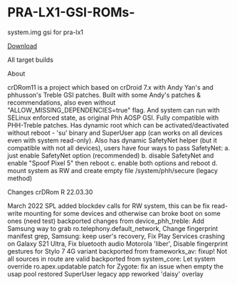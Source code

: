 # PRA-LX1-GSI-ROMs-

system.img gsi for pra-lx1

[ Download](https://github.com/wugo2021/sas-creator)
 
All target builds

About

crDRom11 is a project which based on crDroid 7.x with Andy Yan's and phhusson's Treble GSI patches. Built with some Andy's patches & recommendations, also even without "ALLOW_MISSING_DEPENDENCIES=true" flag. And system can run with SELinux enforced state, as original Phh AOSP GSI. Fully compatible with PHH-Treble patches. Has dynamic root which can be activated/deactivated without reboot - 'su' binary and SuperUser app (can works on all devices even with system read-only). Also has dynamic SafetyNet helper (but it compatible with not all devices), users have four ways to pass SafetyNet: a. just enable SafetyNet option (recommended) b. disable SafetyNet and enable "Spoof Pixel 5" then reboot c. enable both options and reboot d. mount system as RW and create empty file /system/phh/secure (legacy method)

Changes
crDRom R 22.03.30

March 2022 SPL
added blockdev calls for RW system, this can be fix read-write mounting for some devices and otherwise can broke boot on some ones (need test)
backported changes from device_phh_treble: Add Samsung way to grab ro.telephony.default_network, Change fingerprint manifest grep, Samsung: keep user's recovery, Fix Play Services crashing on Galaxy S21 Ultra, Fix bluetooth audio Motorola 'liber', Disable fingerprint gestures for Stylo 7 4G variant
backported from frameworks_av: fixup! Not all sources in route are valid
backported from system_core: Let system override ro.apex.updatable
patch for Zygote: fix an issue when empty the usap pool
restored SuperUser legacy app
reworked 'daisy' overlay
